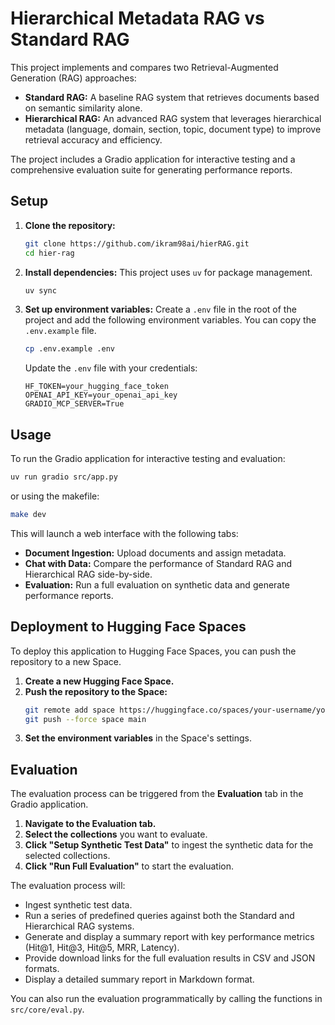 # Hierarchical Metadata RAG vs Standard RAG

This project implements and compares two Retrieval-Augmented Generation (RAG) approaches:
- **Standard RAG:** A baseline RAG system that retrieves documents based on semantic similarity alone.
- **Hierarchical RAG:** An advanced RAG system that leverages hierarchical metadata (language, domain, section, topic, document type) to improve retrieval accuracy and efficiency.

The project includes a Gradio application for interactive testing and a comprehensive evaluation suite for generating performance reports.

## Setup

1.  **Clone the repository:**
    ```bash
    git clone https://github.com/ikram98ai/hierRAG.git
    cd hier-rag
    ```

2.  **Install dependencies:**
    This project uses `uv` for package management.
    ```bash
    uv sync
    ```

3.  **Set up environment variables:**
    Create a `.env` file in the root of the project and add the following environment variables. You can copy the `.env.example` file.
    ```bash
    cp .env.example .env
    ```
    Update the `.env` file with your credentials:
    ```
    HF_TOKEN=your_hugging_face_token
    OPENAI_API_KEY=your_openai_api_key
    GRADIO_MCP_SERVER=True
    ```

## Usage

To run the Gradio application for interactive testing and evaluation:

```bash
uv run gradio src/app.py
```
or using the makefile:
```bash
make dev
```

This will launch a web interface with the following tabs:
- **Document Ingestion:** Upload documents and assign metadata.
- **Chat with Data:** Compare the performance of Standard RAG and Hierarchical RAG side-by-side.
- **Evaluation:** Run a full evaluation on synthetic data and generate performance reports.

## Deployment to Hugging Face Spaces

To deploy this application to Hugging Face Spaces, you can push the repository to a new Space.

1.  **Create a new Hugging Face Space.**
2.  **Push the repository to the Space:**
    ```bash
    git remote add space https://huggingface.co/spaces/your-username/your-space-name
    git push --force space main
    ```
3.  **Set the environment variables** in the Space's settings.

## Evaluation

The evaluation process can be triggered from the **Evaluation** tab in the Gradio application.

1.  **Navigate to the Evaluation tab.**
2.  **Select the collections** you want to evaluate.
3.  **Click "Setup Synthetic Test Data"** to ingest the synthetic data for the selected collections.
4.  **Click "Run Full Evaluation"** to start the evaluation.

The evaluation process will:
- Ingest synthetic test data.
- Run a series of predefined queries against both the Standard and Hierarchical RAG systems.
- Generate and display a summary report with key performance metrics (Hit@1, Hit@3, Hit@5, MRR, Latency).
- Provide download links for the full evaluation results in CSV and JSON formats.
- Display a detailed summary report in Markdown format.

You can also run the evaluation programmatically by calling the functions in `src/core/eval.py`.
